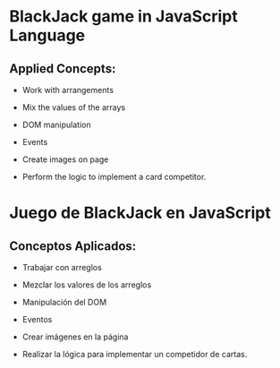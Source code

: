 
#   BlackJack game in JavaScript Language

##  Applied Concepts:

-  Work with arrangements

-  Mix the values ​​of the arrays

-  DOM manipulation

- Events

-  Create images on page

-  Perform the logic to implement a card competitor.



# Juego de BlackJack en JavaScript

## Conceptos Aplicados:

-   Trabajar con arreglos

-   Mezclar los valores de los arreglos

-   Manipulación del DOM

-   Eventos

-   Crear imágenes en la página

-   Realizar la lógica para implementar un competidor de cartas.
